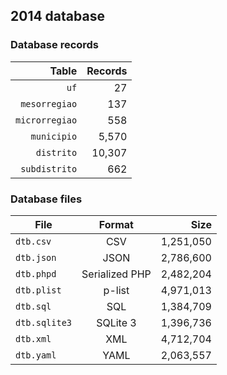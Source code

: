 ## 2014 database

### Database records

|          Table | Records |
| --------------:| -------:|
|           `uf` |      27 |
|  `mesorregiao` |     137 |
| `microrregiao` |     558 |
|    `municipio` |   5,570 |
|     `distrito` |  10,307 |
|  `subdistrito` |     662 |

### Database files

| File          | Format         |      Size |
| ------------- |:--------------:| ---------:|
| `dtb.csv`     | CSV            | 1,251,050 |
| `dtb.json`    | JSON           | 2,786,600 |
| `dtb.phpd`    | Serialized PHP | 2,482,204 |
| `dtb.plist`   | p-list         | 4,971,013 |
| `dtb.sql`     | SQL            | 1,384,709 |
| `dtb.sqlite3` | SQLite 3       | 1,396,736 |
| `dtb.xml`     | XML            | 4,712,704 |
| `dtb.yaml`    | YAML           | 2,063,557 |
